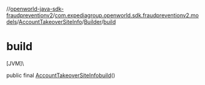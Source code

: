 //[openworld-java-sdk-fraudpreventionv2](../../../../index.md)/[com.expediagroup.openworld.sdk.fraudpreventionv2.models](../../index.md)/[AccountTakeoverSiteInfo](../index.md)/[Builder](index.md)/[build](build.md)

# build

[JVM]\

public final [AccountTakeoverSiteInfo](../index.md)[build](build.md)()
